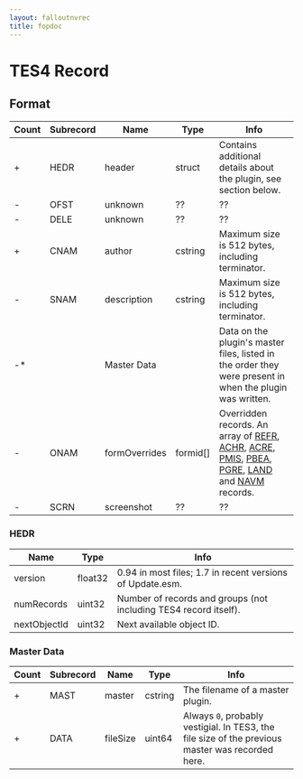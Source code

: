 ```yaml
---
layout: falloutnvrec
title: fopdoc
---
```

TES4 Record
===========

## Format

Count | Subrecord | Name | Type | Info
------|-------|------|------|-----
+ | HEDR | header | struct | Contains additional details about the plugin, see section below.
- | OFST | unknown | ?? | ??
- | DELE | unknown | ?? | ??
+ | CNAM | author | cstring | Maximum size is 512 bytes, including terminator.
- | SNAM | description | cstring | Maximum size is 512 bytes, including terminator.
-* | | Master Data | | Data on the plugin's master files, listed in the order they were present in when the plugin was written.
- | ONAM | formOverrides | formid[] | Overridden records. An array of [REFR](REFR.md), [ACHR](ACHR.md), [ACRE](ACRE.md), [PMIS](PMIS.md), [PBEA](PBEA.md), [PGRE](PGRE.md), [LAND](LAND.md) and [NAVM](NAVM.md) records.
- | SCRN | screenshot | ?? | ??

### HEDR

Name | Type | Info
-----|------|-----
version | float32 | 0.94 in most files; 1.7 in recent versions of Update.esm.
numRecords | uint32 | Number of records and groups (not including TES4 record itself).
nextObjectId | uint32 | Next available object ID.

### Master Data

Count | Subrecord | Name | Type | Info
------|-------|------|------|-----
+ | MAST | master | cstring | The filename of a master plugin.
+ | DATA | fileSize | uint64 | Always `0`, probably vestigial. In TES3, the file size of the previous master was recorded here.
